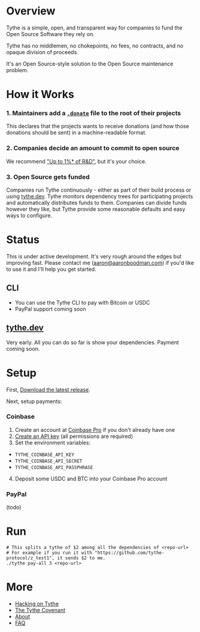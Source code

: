 # Overview

Tythe is a simple, open, and transparent way for companies to fund the Open Source Software they rely on.

Tythe has no middlemen, no chokepoints, no fees, no contracts, and no opaque division of proceeds.

It's an Open Source-style solution to the Open Source maintenance problem.

# How it Works

### 1. Maintainers add a [`.donate`](https://github.com/aboodman/dot-donate) file to the root of their projects

This declares that the projects wants to receive donations (and how those donations should be sent) in a machine-readable format.

### 2. Companies decide an amount to commit to open source

We recommend ["Up to 1%* of R&D"](./covenant.md), but it's your choice.

### 3. Open Source gets funded

Companies run Tythe continuously - either as part of their build process or using [tythe.dev](http://tythe.dev). Tythe monitors dependency trees for participating projects and automatically distributes funds to them. Companies can divide funds however they like, but Tythe provide some reasonable defaults and easy ways to configure.

# Status

This is under active development. It's very rough around the edges but improving fast. Please contact me (aaron@aaronboodman.com) if you'd like to use it and I'll help you get started.

## CLI

* You can use the Tythe CLI to pay with Bitcoin or USDC
* PayPal support coming soon

## [tythe.dev](http://tythe.dev)

Very early. All you can do so far is show your dependencies. Payment coming soon.

# Setup

First, [Download the latest release](../../releases).

Next, setup payments:

### Coinbase

1. Create an account at [Coinbase Pro](https://pro.coinbase.com) if you don't already have one
2. [Create an API key](https://support.pro.coinbase.com/customer/en/portal/articles/2945320-how-do-i-create-an-api-key-for-coinbase-pro-) (all permissions are required)
3. Set the environment variables:
  * `TYTHE_COINBASE_API_KEY`
  * `TYTHE_COINBASE_API_SECRET`
  * `TYTHE_COINBASE_API_PASSPHRASE`
4. Deposit some USDC and BTC into your Coinbase Pro account

### PayPal

(todo)


# Run

```
# This splits a tythe of $2 among all the dependencies of <repo-url>
# For example if you run it with "https://github.com/tythe-protocol/z_test1", it sends $2 to me.
./tythe pay-all 3 <repo-url>
```

# More

* [Hacking on Tythe](HACKING.md)
* [The Tythe Covenant](covenant.md)
* [About](about.md)
* [FAQ](faq.md)
